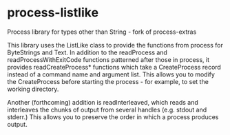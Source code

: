 process-listlike
================

Process library for types other than String - fork of process-extras

This library uses the ListLike class to provide the functions from process
for ByteStrings and Text.  In addition to the readProcess and readProcessWithExitCode
functions patterned after those in process, it provides readCreateProcess* functions
which take a CreateProcess record instead of a command name and argument list.  This
allows you to modify the CreateProcess before starting the process - for example, to
set the working directory.

Another (forthcoming) addition is readInterleaved, which reads and interleaves the
chunks of output from several handles (e.g. stdout and stderr.)  This allows you to
preserve the order in which a process produces output.
